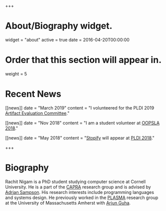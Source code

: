 +++
# About/Biography widget.
widget = "about"
active = true
date = 2016-04-20T00:00:00

# Order that this section will appear in.
weight = 5

# Recent News
[[news]]
  date = "March 2019"
  content = "I volunteered for the PLDI 2019 [Artifact Evaluation Committee](https://pldi19.sigplan.org/committee/pldi-2019-pldi-research-artifacts-artifact-evaluation-committee)."

[[news]]
  date = "Nov 2018"
  content = "I am a student volunteer at [OOPSLA 2018](https://conf.researchr.org/track/splash-2018/splash-2018-OOPSLA)."

[[news]]
  date = "May 2018"
  content = "[Stopify](https://www.stopify.org/) will appear at [PLDI 2018](https://conf.researchr.org/home/pldi-2018)."

+++

# Biography

Rachit Nigam is a PhD student studying computer science at Cornell University.  He is a part of the [CAPRA](https://capra.cs.cornell.edu/) research group and is advised by [Adrian Sampson](https://www.cs.cornell.edu/~asampson/). His research interests include programming languages and systems design. He previously worked in the [PLASMA](https://plasma-umass.org/) research group at the University of Massachusetts Amherst with [Arjun Guha](http://people.cs.umass.edu/arjun).
